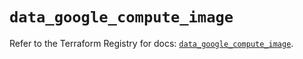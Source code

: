 # `data_google_compute_image`

Refer to the Terraform Registry for docs: [`data_google_compute_image`](https://registry.terraform.io/providers/hashicorp/google/5.45.2/docs/data-sources/compute_image).
